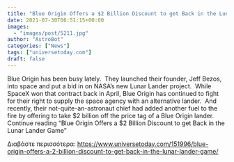 ```yaml
---
title: "Blue Origin Offers a $2 Billion Discount to get Back in the Lunar Lander Game"
date: 2021-07-30T06:51:15+00:00
images:
  - "images/post/5211.jpg"
author: "AstroBot"
categories: ["News"]
tags: ["universetoday.com"]
draft: false
---
```


Blue Origin has been busy lately.  They launched their founder, Jeff Bezos, into space and put a bid in on NASA’s new Lunar Lander project.  While SpaceX won that contract back in April, Blue Origin has continued to fight for their right to supply the space agency with an alternative lander.  And recently, their not-quite-an-astronaut chief had added another fuel to the fire by offering to take $2 billion off the price tag of a Blue Origin lander. Continue reading “Blue Origin Offers a $2 Billion Discount to get Back in the Lunar Lander Game” 

Διαβάστε περισσότερα: https://www.universetoday.com/151996/blue-origin-offers-a-2-billion-discount-to-get-back-in-the-lunar-lander-game/
